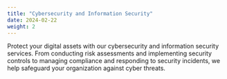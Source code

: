 ```yaml
---
title: "Cybersecurity and Information Security"
date: 2024-02-22
weight: 2
---
```


Protect your digital assets with our cybersecurity and information security services. From conducting risk assessments and implementing security controls to managing compliance and responding to security incidents, we help safeguard your organization against cyber threats.
